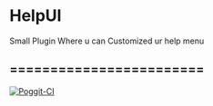 # HelpUI
Small Plugin Where u can Customized ur help menu





## ========================
[![Poggit-CI](https://poggit.pmmp.io/ci.shield/FutureDeveloperZ/HelpUI/HelpUI)](https://poggit.pmmp.io/ci/FutureDeveloperZ/HelpUI/HelpUI)
